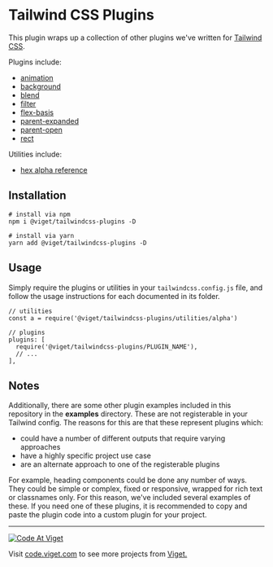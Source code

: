 # Tailwind CSS Plugins

This plugin wraps up a collection of other plugins we've written for [Tailwind CSS](https://tailwindcss.com/).

Plugins include:
* [animation](/plugins/animation/)
* [background](/plugins/background/)
* [blend](/plugins/blend/)
* [filter](/plugins/filter/)
* [flex-basis](/plugins/flex-basis/)
* [parent-expanded](/plugins/parent-expanded/)
* [parent-open](/plugins/parent-open/)
* [rect](/plugins/rect/)

Utilities include:
* [hex alpha reference](/utilities/alpha/)

## Installation

```
# install via npm
npm i @viget/tailwindcss-plugins -D

# install via yarn
yarn add @viget/tailwindcss-plugins -D
```

## Usage

Simply require the plugins or utilities in your `tailwindcss.config.js` file, and follow the usage instructions for each documented in its folder.

```
// utilities
const a = require('@viget/tailwindcss-plugins/utilities/alpha')

// plugins
plugins: [
  require('@viget/tailwindcss-plugins/PLUGIN_NAME'),
  // ...
],
```

## Notes

Additionally, there are some other plugin examples included in this repository in the **examples** directory. These are not registerable in your Tailwind config. The reasons for this are that these represent plugins which:

* could have a number of different outputs that require varying approaches
* have a highly specific project use case
* are an alternate approach to one of the registerable plugins

For example, heading components could be done any number of ways. They could be simple or complex, fixed or responsive, wrapped for rich text or classnames only. For this reason, we've included several examples of these. If you need one of these plugins, it is recommended to copy and paste the plugin code into a custom plugin for your project.

---

<a href="http://code.viget.com">
  <img src="http://code.viget.com/github-banner.png" alt="Code At Viget">
</a>

Visit [code.viget.com](http://code.viget.com) to see more projects from [Viget.](https://viget.com)
